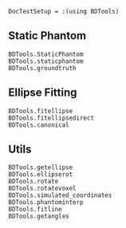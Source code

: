 ```@meta
DocTestSetup = :(using BDTools)
```

## Static Phantom

```@docs
BDTools.StaticPhantom
BDTools.staticphantom
BDTools.groundtruth
```

## Ellipse Fitting

```@docs
BDTools.fitellipse
BDTools.fitellipsedirect
BDTools.canonical
```

## Utils

```@docs
BDTools.getellipse
BDTools.ellipserot
BDTools.rotate
BDTools.rotatevoxel
BDTools.simulated_coordinates
BDTools.phantominterp
BDTools.fitline
BDTools.getangles
```
